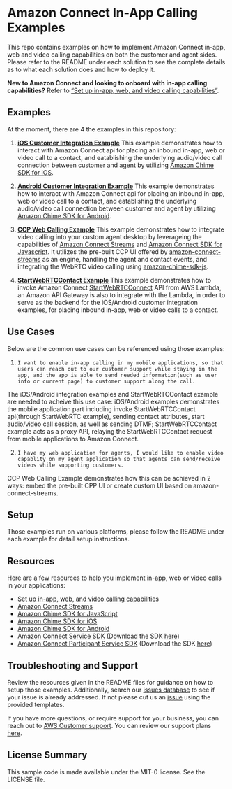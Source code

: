 # Amazon Connect In-App Calling Examples

This repo contains examples on how to implement Amazon Connect in-app, web and video calling capabilities on both the customer and agent sides. Please refer to the README under each solution to see the complete details as to what each solution does and how to deploy it.

**New to Amazon Connect and looking to onboard with in-app calling capabilities?** Refer to [“Set up in-app, web, and video calling capabilities”](https://docs.aws.amazon.com/connect/latest/adminguide/inapp-calling.html).


## Examples

At the moment, there are 4 the examples in this repository:

1. **[iOS Customer Integration Example](https://github.com/amazon-connect/amazon-connect-in-app-calling-examples/tree/main/iOS/AmazonConnectInAppCallingIOSSample)**
   This example demonstrates how to interact with Amazon Connect api for placing an inbound in-app, web or video call to a contact, and eatablishing the underlying audio/video call connection between customer and agent by utilizing [Amazon Chime SDK for iOS](https://github.com/aws/amazon-chime-sdk-ios).

2. **[Android Customer Integration Example](https://github.com/amazon-connect/amazon-connect-in-app-calling-examples/tree/main/Android/AmazonConnectInAppCallingAndroidSample)**
   This example demonstrates how to interact with Amazon Connect api for placing an inbound in-app, web or video call to a contact, and eatablishing the underlying audio/video call connection between customer and agent by utilizing [Amazon Chime SDK for Android](https://github.com/aws/amazon-chime-sdk-android).

3. **[CCP Web Calling Example](https://github.com/amazon-connect/amazon-connect-in-app-calling-examples/tree/main/Web/amazon-connect-ccp-web-calling-example)**
   This example demonstrates how to integrate video calling into your custom agent desktop by leverageing the capabilities of [Amazon Connect Streams](https://github.com/amazon-connect/amazon-connect-streams) and [Amazon Connect SDK for Javascript](https://github.com/aws/amazon-chime-sdk-js). It utilizes the pre-built CCP UI offered by [amazon-connect-streams](https://github.com/amazon-connect/amazon-connect-streams) as an engine, handling the agent and contact events, and integrating the WebRTC video calling using [amazon-chime-sdk-js](https://github.com/aws/amazon-chime-sdk-js).

4. **[StartWebRTCContact Example](https://github.com/amazon-connect/amazon-connect-in-app-calling-examples/tree/main/Backend/AmazonConnectNetraApiSample)**
   This example demonstrates how to invoke Amazon Connect [StartWebRTCConnect](https://docs.aws.amazon.com/connect/latest/APIReference/API_StartWebRTCContact.html) API from AWS Lambda, an Amazon API Gateway is also to integrate with the Lambda, in order to serve as the backend for the iOS/Android customer integration examples, for placing inbound in-app, web or video calls to a contact.

## Use Cases
Below are the common use cases can be referenced using those examples:

1. ``I want to enable in-app calling in my mobile applications, so that users can reach out to our customer support while staying in the app, and the app is able to send needed information(such as user info or current page) to customer support along the call.``

The iOS/Android integration examples and StartWebRTCContact example are needed to acheive this use case: iOS/Android examples demonstrates the mobile application part including invoke StartWebRTCContact api(through StartWebRTC example), sending contact attributes, start audio/video call session, as well as sending DTMF; StartWebRTCContact example acts as a proxy API, relaying the StartWebRTCContact request from mobile applications to Amazon Connect.

2. ``I have my web application for agents, I would like to enable video capablity on my agent application so that agents can send/receive videos while supporting customers.``

CCP Web Calling Example demonstrates how this can be achieved in 2 ways: embed the pre-built CPP UI or create custom UI based on amazon-connect-streams.

## Setup
Those examples run on various platforms, please follow the README under each example for detail setup instructions.

## Resources

Here are a few resources to help you implement in-app, web or video calls in your applications:

- [Set up in-app, web, and video calling capabilities](https://docs.aws.amazon.com/connect/latest/adminguide/inapp-calling.html)
- [Amazon Connect Streams](https://github.com/aws/amazon-connect-streams)
- [Amazon Chime SDK for JavaScript](https://github.com/aws/amazon-chime-sdk-js)
- [Amazon Chime SDK for iOS](https://github.com/aws/amazon-chime-sdk-ios)
- [Amazon Chime SDK for Android](https://github.com/aws/amazon-chime-sdk-android)
- [Amazon Connect Service SDK](https://docs.aws.amazon.com/connect/latest/APIReference/Welcome.html) (Download the SDK [here](https://github.com/aws/))
- [Amazon Connect Participant Service SDK](https://docs.aws.amazon.com/connect-participant/latest/APIReference/Welcome.html) (Download the SDK [here](https://github.com/aws/))

## Troubleshooting and Support

Review the resources given in the README files for guidance on how to setup those examples. Additionally, search our [issues database](hhttps://github.com/amazon-connect/amazon-connect-in-app-calling-examples/issues) to see if your issue is already addressed. If not please cut us an [issue](https://github.com/amazon-connect/amazon-connect-in-app-calling-examples/issues/new/choose) using the provided templates.

If you have more questions, or require support for your business, you can reach out to [AWS Customer support](https://aws.amazon.com/contact-us). You can review our support plans [here](https://aws.amazon.com/premiumsupport/plans/?nc=sn&loc=1).

## License Summary

This sample code is made available under the MIT-0 license. See the LICENSE file.